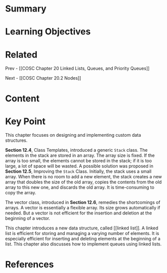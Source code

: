 # Summary

# Learning Objectives

# Related
Prev - [[COSC Chapter 20 Linked Lists, Queues, and Priority Queues]]

Next - [[COSC Chapter 20.2 Nodes]]
# Content
# Key Point

This chapter focuses on designing and implementing custom data structures. 

**Section 12.4**, Class Templates, introduced a generic `Stack` class. The elements in the stack are stored in an array. The array size is fixed. If the array is too small, the elements cannot be stored in the stack; if it is too large, a lot of space will be wasted. A possible solution was proposed in **Section 12.5**, Improving the `Stack` Class. Initially, the stack uses a small array. When there is no room to add a new element, the stack creates a new array that doubles the size of the old array, copies the contents from the old array to this new one, and discards the old array. It is time-consuming to copy the array.

The vector class, introduced in **Section 12.6**, remedies the shortcomings of arrays. A vector is essentially a flexible array. Its size grows automatically if needed. But a vector is not efficient for the insertion and deletion at the beginning of a vector.

This chapter introduces a new data structure, called [[linked list]]. A linked list is efficient for storing and managing a varying number of elements. It is especially efficient for inserting and deleting elements at the beginning of a list. This chapter also discusses how to implement queues using linked lists.
# References
